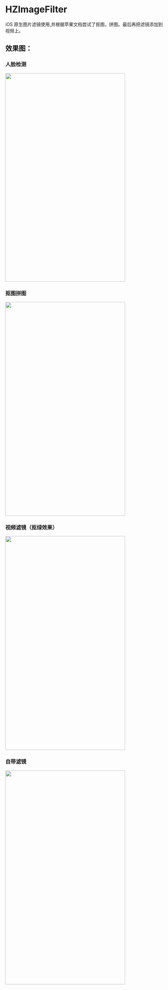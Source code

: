 # HZImageFilter
iOS 原生图片滤镜使用,并根据苹果文档尝试了抠图，拼图。最后再把滤镜添加到视频上。

## 效果图：

### 人脸检测

<img src="https://zenon-1255868537.cos.ap-guangzhou.myqcloud.com/blogPicture/detectorEye.gif"  height="650" width="375">

### 抠图拼图

<img src="https://zenon-1255868537.cos.ap-guangzhou.myqcloud.com/blogPicture/pingtu.png"  height="667" width="375">


### 视频滤镜（抠绿效果）

<img src="https://zenon-1255868537.cos.ap-guangzhou.myqcloud.com/blogPicture/IMG_5239.JPG"  height="667" width="375">



### 自带滤镜

<img src="https://zenon-1255868537.cos.ap-guangzhou.myqcloud.com/blogPicture/IMG_5236.JPG"  height="667" width="375">



